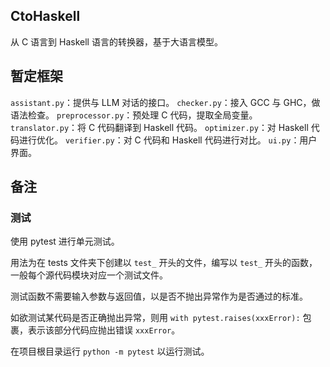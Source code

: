## CtoHaskell

从 C 语言到 Haskell 语言的转换器，基于大语言模型。

## 暂定框架

`assistant.py`：提供与 LLM 对话的接口。
`checker.py`：接入 GCC 与 GHC，做语法检查。
`preprocessor.py`：预处理 C 代码，提取全局变量。
`translator.py`：将 C 代码翻译到 Haskell 代码。
`optimizer.py`：对 Haskell 代码进行优化。
`verifier.py`：对 C 代码和 Haskell 代码进行对比。
`ui.py`：用户界面。

## 备注

### 测试

使用 pytest 进行单元测试。

用法为在 tests 文件夹下创建以 `test_` 开头的文件，编写以 `test_` 开头的函数，一般每个源代码模块对应一个测试文件。

测试函数不需要输入参数与返回值，以是否不抛出异常作为是否通过的标准。

如欲测试某代码是否正确抛出异常，则用 `with pytest.raises(xxxError):` 包裹，表示该部分代码应抛出错误 `xxxError`。

在项目根目录运行 `python -m pytest` 以运行测试。